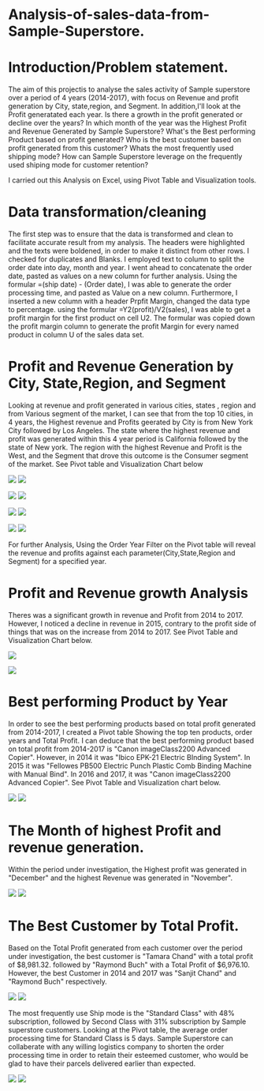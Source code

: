 # Analysis-of-sales-data-from-Sample-Superstore.

# Introduction/Problem statement.
The aim of this projectis to analyse the sales activity of Sample superstore over a period of 4 years (2014-2017), with focus on Revenue and profit generation by City, state,region, and Segment. In addition,I'll look at the Profit generatated each year. 
Is there a growth in the profit generated or decline over the years? 
In which month of the year was the Highest Profit and Revenue Generated by Sample Superstore? 
What's the Best performing Product based on profit generated? 
Who is the best customer based on profit generated from this customer? 
Whats the most frequently used shipping mode? How can Sample Superstore leverage on the frequently used shiping mode for customer retention?

I carried out this Analysis on Excel, using Pivot Table and Visualization tools.

# Data transformation/cleaning
The first step was to ensure that the data is transformed and clean to facilitate accurate result from my analysis.
The headers were highlighted and the texts were boldened, in order to make it distinct from other rows.
I checked for duplicates and Blanks.
I employed text to column to split the order date into day, month and year. 
I went ahead to concatenate the order date, pasted as values on a new column for further analysis.
Using the formular =(ship date) - (Order date), I was able to generate the order processing time, and pasted as Value on a new column.
Furthermore, I inserted a new column with a header Prpfit Margin, changed the data type to percentage. using the formular =Y2(profit)/V2(sales), I was able to get a profit margin for the first product on cell U2. The formular was copied down the profit margin column to generate the profit Margin for every named product in column U of the sales data set.


# Profit and Revenue Generation by City, State,Region, and Segment
Looking at revenue and profit generated in various cities, states , region and from Various segment of the market, I can see that from the top 10 cities, in 4 years, the Highest revenue and Profits geerated by City is from New York City followed by Los Angeles. The state where the highest revenue and profit was generated within this 4 year period is California followed by the state of New york. The region with the highest Revenue and Profit is the West, and the Segment that drove this outcome is the Consumer segment of the market. See Pivot table and Visualization Chart below

![](Project_Pivot2.PNG)     ![](Project_Chart2.PNG)

![](Project_Pivot3.PNG)     ![](Project_Chart3.PNG)

![](Project_Pivot4.PNG)     ![](Project_Chart4.PNG)

![](Project_Pivot5.PNG)     ![](Project_Chart5.PNG)

For further Analysis, Using the Order Year Filter on the Pivot table will reveal the revenue and profits against each parameter(City,State,Region and Segment) for a specified year.

# Profit and Revenue growth Analysis
Theres was a significant growth in revenue and Profit from 2014 to 2017. However, I noticed a decline in revenue in 2015, contrary to the profit side of things that was on the increase from 2014 to 2017. See Pivot Table and Visualization Chart below.

![](Project_Pivot1.PNG)

![](Project_Chart1.PNG)

# Best performing Product by Year
In order to see the best performing products based on total profit generated from 2014-2017, I created a Pivot table Showing the top ten products, order years and Total Profit.
I can deduce that the best performing product based on total profit from 2014-2017 is "Canon imageClass2200 Advanced Copier". However, in 2014 it was "Ibico EPK-21 Electric BInding System". In 2015 it was "Fellowes PB500 Electric Punch Plastic Comb Binding Machine with Manual Bind". In 2016 and 2017, it was "Canon imageClass2200 Advanced Copier". See Pivot Table and Visualization chart below.

![](Project_Pivot6.PNG)   ![](Project_Chart6.PNG)


# The Month of highest Profit and revenue generation.
Within the period under investigation, the Highest profit was generated in "December" and the highest Revenue was generated in "November".

![](Project_Pivot9.PNG)   ![](Project_Chart9.PNG)


# The Best Customer by Total Profit.
Based on the Total Profit generated from each customer over the period under investigation, the best customer is "Tamara Chand" with a total profit of $8,981.32. followed by "Raymond Buch" with a Total Profit of $6,976.10. However, the best Customer in 2014 and 2017 was "Sanjit Chand" and "Raymond Buch" respectively.

![](Project_Pivot7.PNG)    ![](Project_Chart7.PNG)


The most frequently use Ship mode is the "Standard Class" with 48% subscription, followed by Second Class with 31% subscription by Sample superstore customers. Looking at the Pivot table, the average order processing time for Standard Class is 5 days. Sample Superstore can collaberate with any willing logistics company to shorten the order processing time in order to retain their esteemed customer, who would be glad to have their parcels delivered earlier than expected.

![](Project_Pivot8.PNG)  ![](Project_Chart8.PNG)

